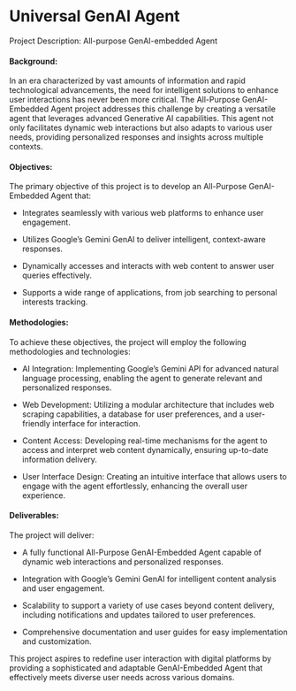 # Universal GenAI Agent

Project Description: All-purpose GenAI-embedded Agent
#### Background:
In an era characterized by vast amounts of information and rapid technological advancements, the need for intelligent solutions to enhance user interactions has never been more critical. The All-Purpose GenAI-Embedded Agent project addresses this challenge by creating a versatile agent that leverages advanced Generative AI capabilities. This agent not only facilitates dynamic web interactions but also adapts to various user needs, providing personalized responses and insights across multiple contexts.

#### Objectives:
The primary objective of this project is to develop an All-Purpose GenAI-Embedded Agent that:

- Integrates seamlessly with various web platforms to enhance user engagement.

- Utilizes Google’s Gemini GenAI to deliver intelligent, context-aware responses.

- Dynamically accesses and interacts with web content to answer user queries effectively.

- Supports a wide range of applications, from job searching to personal interests tracking.

#### Methodologies:
To achieve these objectives, the project will employ the following methodologies and technologies:

- AI Integration: Implementing Google’s Gemini API for advanced natural language processing, enabling the agent to generate relevant and personalized responses.

- Web Development: Utilizing a modular architecture that includes web scraping capabilities, a database for user preferences, and a user-friendly interface for interaction.

- Content Access: Developing real-time mechanisms for the agent to access and interpret web content dynamically, ensuring up-to-date information delivery.

- User Interface Design: Creating an intuitive interface that allows users to engage with the agent effortlessly, enhancing the overall user experience.

#### Deliverables:
The project will deliver:

- A fully functional All-Purpose GenAI-Embedded Agent capable of dynamic web interactions and personalized responses.

- Integration with Google’s Gemini GenAI for intelligent content analysis and user engagement.

- Scalability to support a variety of use cases beyond content delivery, including notifications and updates tailored to user preferences.

- Comprehensive documentation and user guides for easy implementation and customization.

This project aspires to redefine user interaction with digital platforms by providing a sophisticated and adaptable GenAI-Embedded Agent that effectively meets diverse user needs across various domains.
